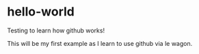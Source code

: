 # hello-world
Testing to learn how github works!

This will be my first example as I learn to use github via le wagon.
